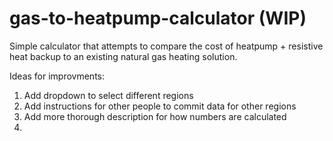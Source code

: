 # gas-to-heatpump-calculator (WIP)

Simple calculator that attempts to compare the cost of heatpump + resistive heat backup to an existing natural gas heating solution.

Ideas for improvments:

1. Add dropdown to select different regions
2. Add instructions for other people to commit data for other regions
3. Add more thorough description for how numbers are calculated
4.
